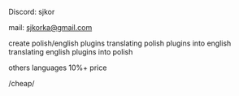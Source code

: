 Discord: sjkor

mail: sjkorka@gmail.com

create polish/english plugins 
translating polish plugins into english 
translating english plugins into polish

others languages 10%+ price

/cheap/
